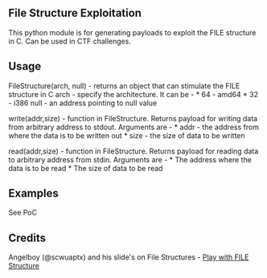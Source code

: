 <b>File Structure Exploitation</b>
---------------------------

This python module is for generating payloads to exploit the FILE structure in C. Can be used in CTF challenges.

<b>Usage</b>
-----

FileStructure(arch, null) - returns an object that can stimulate the FILE structure in C
                            arch - specify the architecture. It can be -
                              * 64 - amd64
                              * 32 - i386
                            null - an address pointing to null value

write(addr,size) - function in FileStructure. Returns payload for writing data from
                   arbitrary address to stdout. Arguments are -
                       * addr - the address from where the data is to be written out
                       * size - the size of data to be written

read(addr,size) - function in FileStructure. Returns payload for reading data to
                   arbitrary address from stdin. Arguments are -
                       * The address where the data is to be read
                       * The size of data to be read

<b>Examples</b>
--------

See PoC

<b>Credits</b>
-------

Angelboy (@scwuaptx) and his slide's on File Structures - <a href="http://4ngelboy.blogspot.in/2017/11/play-with-file-structure-yet-another.html">Play with FILE Structure</a>
